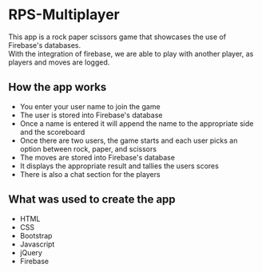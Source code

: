 # RPS-Multiplayer

This app is a rock paper scissors game that showcases the use of Firebase's databases. 
<br> With the integration of firebase, we are able to play with another player, as players and moves are logged.

## How the app works

- You enter your user name to join the game
- The user is stored into Firebase's database
- Once a name is entered it will append the name to the appropriate side and the scoreboard
- Once there are two users, the game starts and each user picks an option between rock, paper, and scissors
- The moves are stored into Firebase's database
- It displays the appropriate result and tallies the users scores
- There is also a chat section for the players

## What was used to create the app 

- HTML
- CSS
- Bootstrap
- Javascript
- jQuery
- Firebase
